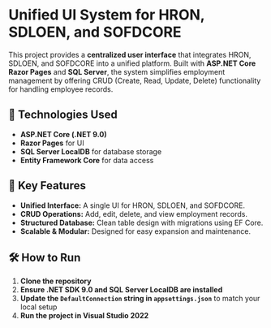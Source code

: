 # Unified UI System for HRON, SDLOEN, and SOFDCORE

This project provides a **centralized user interface** that integrates HRON, SDLOEN, and SOFDCORE into a unified platform. Built with **ASP.NET Core Razor Pages** and **SQL Server**, the system simplifies employment management by offering CRUD (Create, Read, Update, Delete) functionality for handling employee records.

## 🚀 Technologies Used  

- **ASP.NET Core (.NET 9.0)**
- **Razor Pages** for UI  
- **SQL Server LocalDB** for database storage  
- **Entity Framework Core** for data access  

## 🔑 Key Features  

- **Unified Interface:** A single UI for HRON, SDLOEN, and SOFDCORE.  
- **CRUD Operations:** Add, edit, delete, and view employment records.  
- **Structured Database:** Clean table design with migrations using EF Core.  
- **Scalable & Modular:** Designed for easy expansion and maintenance.  

## 🛠 How to Run  

1. **Clone the repository**  
2. **Ensure .NET SDK 9.0 and SQL Server LocalDB are installed**  
3. **Update the `DefaultConnection` string in `appsettings.json`** to match your local setup  
4. **Run the project in Visual Studio 2022** 
